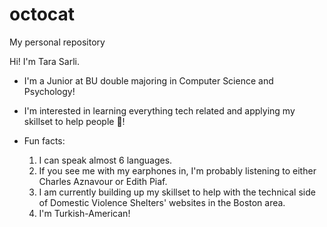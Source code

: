 # octocat
My personal repository

Hi! I'm Tara Sarli.

- I'm a Junior at BU double majoring in Computer Science and Psychology!
- I'm interested in learning everything tech related and applying my skillset to help people :smiling_face_with_three_hearts:!


- Fun facts: 
  1. I can speak almost 6 languages.
  2. If you see me with my earphones in, I'm probably listening to either Charles Aznavour or Edith Piaf.
  3. I am currently building up my skillset to help with the technical side of Domestic Violence Shelters' websites in the Boston area. 
  4. I'm Turkish-American!
